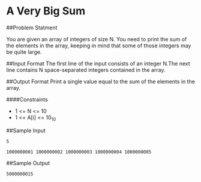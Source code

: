 # A Very Big Sum

##Problem Statment

You are given an array of integers of size N. You need to print the sum of the elements in the array, keeping in mind that some of those integers may be quite large.

##Input Format
The first line of the input consists of an integer N.The next line contains N space-separated integers contained in the array.

##Output Format
Print a single value equal to the sum of the elements in the array.

####Constraints

* 1 <= N <= 10
* 1 <= A[i] <= 10<sub>10</sub>

##Sample Input

```
5

1000000001 1000000002 1000000003 1000000004 1000000005
```

##Sample Output

```
5000000015
```